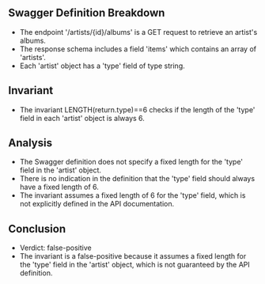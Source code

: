 ## Swagger Definition Breakdown
- The endpoint '/artists/{id}/albums' is a GET request to retrieve an artist's albums.
- The response schema includes a field 'items' which contains an array of 'artists'.
- Each 'artist' object has a 'type' field of type string.

## Invariant
- The invariant LENGTH(return.type)==6 checks if the length of the 'type' field in each 'artist' object is always 6.

## Analysis
- The Swagger definition does not specify a fixed length for the 'type' field in the 'artist' object.
- There is no indication in the definition that the 'type' field should always have a fixed length of 6.
- The invariant assumes a fixed length of 6 for the 'type' field, which is not explicitly defined in the API documentation.

## Conclusion
- Verdict: false-positive
- The invariant is a false-positive because it assumes a fixed length for the 'type' field in the 'artist' object, which is not guaranteed by the API definition.
